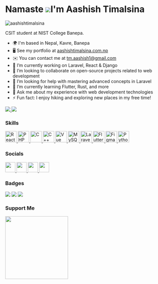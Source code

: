 Namaste ![](https://user-images.githubusercontent.com/18350557/176309783-0785949b-9127-417c-8b55-ab5a4333674e.gif)I'm Aashish Timalsina
======================================================================================================================================

<p align="left"> 
    <img src="https://komarev.com/ghpvc/?username=aashishtimalsina&label=Profile%20views&color=0e75b6&style=flat" alt="aashishtimalsina" />
    </p>
CSIT student at NIST College Banepa.

*   🌍  I'm based in Nepal, Kavre, Banepa
*   🖥️  See my portfolio at [aashishtimalsina.com.np](http://aashishtimalsina.com.np)
*   ✉️  You can contact me at [tm.aashish1@gmail.com](mailto:tm.aashish1@gmail.com)
*   🔭  I’m currently working on Laravel, React & Django
*   👯  I’m looking to collaborate on open-source projects related to web development
*   🤝  I’m looking for help with mastering advanced concepts in Laravel
*   🌱  I’m currently learning Flutter, Rust, and more
*   💬  Ask me about my experience with web development technologies
*   ⚡  Fun fact: I enjoy hiking and exploring new places in my free time!

<a href="https://www.github.com/aashishtimalsina" target="_blank" rel="noreferrer">
    <img src="https://img.shields.io/github/followers/aashishtimalsina?logo=github&style=for-the-badge&color=facc15&labelColor=365314" />
</a>
<a href="https://www.twitter.com/@aashishtimi" target="_blank" rel="noreferrer">
    <img src="https://img.shields.io/twitter/follow/@aashishtimi?logo=github&style=for-the-badge&color=facc15&labelColor=365314"/>
</a>

### Skills 
<p align="left">
<!--  <a href="https://www.linux.org/" target="_blank" rel="noreferrer">
    <img src="https://raw.githubusercontent.com/danielcranney/readme-generator/main/public/icons/skills/linux-colored.svg" width="36" height="36" alt="Linux" />
 </a> -->
  <a href="https://www.react.dev/" target="_blank" rel="noreferrer">
    <img src="https://raw.githubusercontent.com/danielcranney/readme-generator/main/public/icons/skills/react-colored.svg" width="36" height="36" alt="React" />
 </a>
<a href="https://www.php.net/" target="_blank" rel="noreferrer">
    <img src="https://raw.githubusercontent.com/danielcranney/readme-generator/main/public/icons/skills/php-colored.svg" width="36" height="36" alt="PHP" />
 </a>
<a href="https://docs.microsoft.com/en-us/cpp/?view=msvc-170" target="_blank" rel="noreferrer">
    <img src="https://raw.githubusercontent.com/danielcranney/readme-generator/main/public/icons/skills/c-colored.svg" width="36" height="36" alt="C" />
 </a>
<a href="https://docs.microsoft.com/en-us/cpp/?view=msvc-170" target="_blank" rel="noreferrer">
    <img src="https://raw.githubusercontent.com/danielcranney/readme-generator/main/public/icons/skills/cplusplus-colored.svg" width="36" height="36"                  alt="C++" />
</a>
<!-- <a href="https://developer.mozilla.org/en-US/docs/Glossary/HTML5" target="_blank" rel="noreferrer">
    <img src="https://raw.githubusercontent.com/danielcranney/readme-generator/main/public/icons/skills/html5-colored.svg" width="36" height="36"                      alt="HTML5"/> -->
</a>
<a href="https://vuejs.org/" target="_blank" rel="noreferrer">
    <img src="https://raw.githubusercontent.com/danielcranney/readme-generator/main/public/icons/skills/vuejs-colored.svg" width="36" height="36" alt="Vue"/>
</a>
<a href="https://www.mysql.com/" target="_blank" rel="noreferrer">
    <img src="https://raw.githubusercontent.com/danielcranney/readme-generator/main/public/icons/skills/mysql-colored.svg" width="36" height="36"                      alt="MySQL"/>
</a>
<a href="https://laravel.com/" target="_blank" rel="noreferrer">
    <img src="https://raw.githubusercontent.com/danielcranney/readme-generator/main/public/icons/skills/laravel-colored.svg" width="36" height="36"                    alt="Laravel" />
    </a>
<a href="https://flutter.dev/" target="_blank" rel="noreferrer">
    <img src="https://raw.githubusercontent.com/danielcranney/readme-generator/main/public/icons/skills/flutter-colored.svg" width="36" height="36"                    alt="Flutter" />
</a>
<!-- <a href="https://www.adobe.com/uk/products/photoshop.html" target="_blank" rel="noreferrer">
    <img src="https://raw.githubusercontent.com/danielcranney/readme-generator/main/public/icons/skills/photoshop-colored.svg" width="36" height="36"                  alt="Photoshop" />
</a>
<a href="https://www.adobe.com/uk/products/xd.html" target="_blank" rel="noreferrer">
    <img src="https://raw.githubusercontent.com/danielcranney/readme-generator/main/public/icons/skills/xd-colored.svg" width="36" height="36" alt="XD" />
</a> -->
<a href="https://www.figma.com/" target="_blank" rel="noreferrer">
    <img src="https://raw.githubusercontent.com/danielcranney/readme-generator/main/public/icons/skills/figma-colored.svg" width="36" height="36"                      alt="Figma"/>
</a>
<!--  <a href="https://www.python.org/" target="_blank" rel="noreferrer">
    <img src="https://raw.githubusercontent.com/danielcranney/readme-generator/main/public/icons/skills/python-colored.svg" width="36" height="36"                      alt="Python"/>
</a> -->
  <a href="https://www.djangoproject.com/" target="_blank" rel="noreferrer">
    <img src="https://raw.githubusercontent.com/danielcranney/readme-generator/main/public/icons/skills/django-colored.svg" width="36" height="36"                      alt="Python"/>
</a>
<!--  <a href="https://www.archlinux.org/" target="_blank" rel="noreferrer">
    <img src="https://archlinux.org/static/logos/archlinux-logo-dark-90dpi.ebdee92a15b3.png" height="36" alt="Arch Linux"/>
</a> -->
 
</p>
                    
 ### Socials
 <p align="left"> 
    <a href="https://discord.com/users/Aashish#6184" target="_blank" rel="noreferrer">
        <img src="https://raw.githubusercontent.com/danielcranney/readme-generator/main/public/icons/socials/discord.svg" width="32" height="32" />
    </a> 
<!--     <a href="https://www.facebook.com/tm.aashish" target="_blank" rel="noreferrer">
        <img src="https://raw.githubusercontent.com/danielcranney/readme-generator/main/public/icons/socials/facebook.svg" width="32" height="32" />
    </a> 
    <a href="https://www.github.com/aashishtimalsina" target="_blank" rel="noreferrer">
        <img src="https://raw.githubusercontent.com/danielcranney/readme-generator/main/public/icons/socials/github.svg" width="32" height="32" />
    </a> 
    <a href="http://www.instagram.com/me.aaashish" target="_blank" rel="noreferrer">
        <img src="https://raw.githubusercontent.com/danielcranney/readme-generator/main/public/icons/socials/instagram.svg" width="32" height="32" />
    </a>  -->
    <a href="https://www.linkedin.com/in/aashish-timalsina-4b8156206" target="_blank" rel="noreferrer">
        <img src="https://raw.githubusercontent.com/danielcranney/readme-generator/main/public/icons/socials/linkedin.svg" width="32" height="32" />
    </a> 
    <a href="http://www.medium.com/@tm.aashish1" target="_blank" rel="noreferrer">
        <img src="https://raw.githubusercontent.com/danielcranney/readme-generator/main/public/icons/socials/medium.svg" width="32" height="32" />
    </a> 
<!--     <a href="https://www.stackoverflow.com/users/20666695/aashish-timalsina" target="_blank" rel="noreferrer">
        <img src="https://raw.githubusercontent.com/danielcranney/readme-generator/main/public/icons/socials/stackoverflow.svg" width="32" height="32" />
    </a>  -->
<!--     <a href="https://www.twitter.com/@aashishtimi" target="_blank" rel="noreferrer">
        <img src="https://raw.githubusercontent.com/danielcranney/readme-generator/main/public/icons/socials/twitter.svg" width="32" height="32" />
    </a>  -->
    <a href="https://www.youtube.com/@tm.aashish" target="_blank" rel="noreferrer">
        <img src="https://raw.githubusercontent.com/danielcranney/readme-generator/main/public/icons/socials/youtube.svg" width="32" height="32" />
    </a>
</p>

### Badges
![](https://github-readme-stats.vercel.app/api?username=aashishtimalsina&theme=react&hide_border=false&include_all_commits=false&count_private=true)
![](https://github-readme-streak-stats.herokuapp.com/?user=aashishtimalsina&theme=react&hide_border=false)
![](https://github-readme-stats.vercel.app/api/top-langs/?username=aashishtimalsina&theme=react&hide_border=false&include_all_commits=false&count_private=true&layout=compact)

<!-- 
 ![image](https://github.com/whoami15/whoami15/blob/master/dino.gif) 
 -->


### Support Me
<a href="https://www.buymeacoffee.com/tm.aashish1">
    <img src="https://cdn.buymeacoffee.com/buttons/v2/default-yellow.png" width="200" />
</a>
